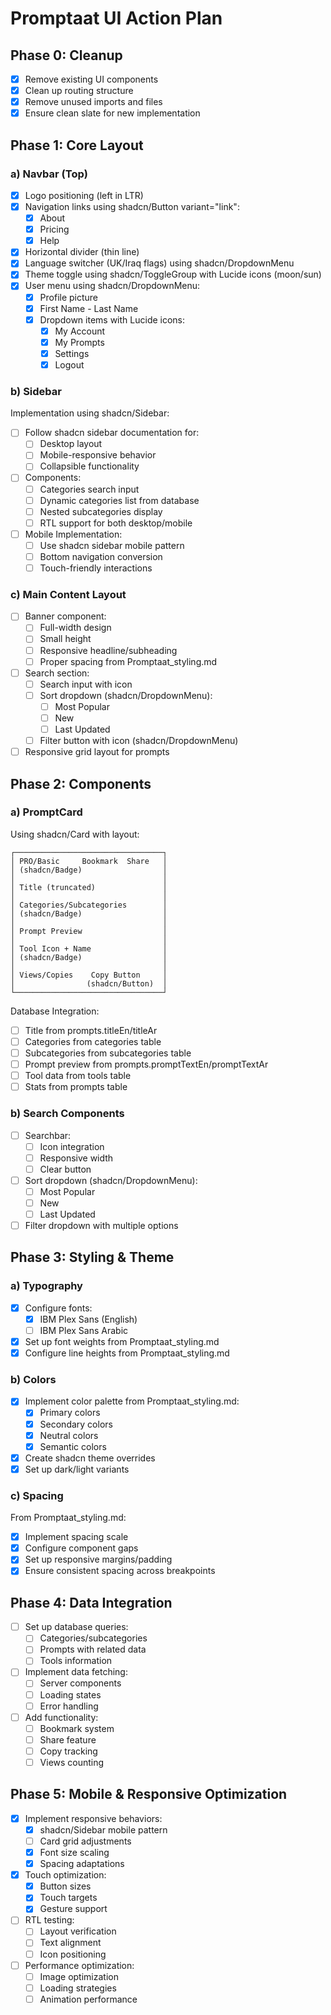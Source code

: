# Promptaat UI Action Plan

## Phase 0: Cleanup
- [x] Remove existing UI components
- [x] Clean up routing structure
- [x] Remove unused imports and files
- [x] Ensure clean slate for new implementation

## Phase 1: Core Layout

### a) Navbar (Top)
- [x] Logo positioning (left in LTR)
- [x] Navigation links using shadcn/Button variant="link":
  - [x] About
  - [x] Pricing
  - [x] Help
- [x] Horizontal divider (thin line)
- [x] Language switcher (UK/Iraq flags) using shadcn/DropdownMenu
- [x] Theme toggle using shadcn/ToggleGroup with Lucide icons (moon/sun)
- [x] User menu using shadcn/DropdownMenu:
  - [x] Profile picture
  - [x] First Name - Last Name
  - [x] Dropdown items with Lucide icons:
    - [x] My Account
    - [x] My Prompts
    - [x] Settings
    - [x] Logout

### b) Sidebar
Implementation using shadcn/Sidebar:
- [ ] Follow shadcn sidebar documentation for:
  - [ ] Desktop layout
  - [ ] Mobile-responsive behavior
  - [ ] Collapsible functionality
- [ ] Components:
  - [ ] Categories search input
  - [ ] Dynamic categories list from database
  - [ ] Nested subcategories display
  - [ ] RTL support for both desktop/mobile
- [ ] Mobile Implementation:
  - [ ] Use shadcn sidebar mobile pattern
  - [ ] Bottom navigation conversion
  - [ ] Touch-friendly interactions

### c) Main Content Layout
- [ ] Banner component:
  - [ ] Full-width design
  - [ ] Small height
  - [ ] Responsive headline/subheading
  - [ ] Proper spacing from Promptaat_styling.md
- [ ] Search section:
  - [ ] Search input with icon
  - [ ] Sort dropdown (shadcn/DropdownMenu):
    - [ ] Most Popular
    - [ ] New
    - [ ] Last Updated
  - [ ] Filter button with icon (shadcn/DropdownMenu)
- [ ] Responsive grid layout for prompts

## Phase 2: Components

### a) PromptCard
Using shadcn/Card with layout:
```
┌─────────────────────────────────┐
│ PRO/Basic     Bookmark  Share   │
│ (shadcn/Badge)                  │
│                                 │
│ Title (truncated)               │
│                                 │
│ Categories/Subcategories        │
│ (shadcn/Badge)                  │
│                                 │
│ Prompt Preview                  │
│                                 │
│ Tool Icon + Name                │
│ (shadcn/Badge)                  │
│                                 │
│ Views/Copies    Copy Button     │
│                (shadcn/Button)  │
└─────────────────────────────────┘
```

Database Integration:
- [ ] Title from prompts.titleEn/titleAr
- [ ] Categories from categories table
- [ ] Subcategories from subcategories table
- [ ] Prompt preview from prompts.promptTextEn/promptTextAr
- [ ] Tool data from tools table
- [ ] Stats from prompts table

### b) Search Components
- [ ] Searchbar:
  - [ ] Icon integration
  - [ ] Responsive width
  - [ ] Clear button
- [ ] Sort dropdown (shadcn/DropdownMenu):
  - [ ] Most Popular
  - [ ] New
  - [ ] Last Updated
- [ ] Filter dropdown with multiple options

## Phase 3: Styling & Theme

### a) Typography
- [x] Configure fonts:
  - [x] IBM Plex Sans (English)
  - [ ] IBM Plex Sans Arabic
- [x] Set up font weights from Promptaat_styling.md
- [x] Configure line heights from Promptaat_styling.md

### b) Colors
- [x] Implement color palette from Promptaat_styling.md:
  - [x] Primary colors
  - [x] Secondary colors
  - [x] Neutral colors
  - [x] Semantic colors
- [x] Create shadcn theme overrides
- [x] Set up dark/light variants

### c) Spacing
From Promptaat_styling.md:
- [x] Implement spacing scale
- [x] Configure component gaps
- [x] Set up responsive margins/padding
- [x] Ensure consistent spacing across breakpoints

## Phase 4: Data Integration
- [ ] Set up database queries:
  - [ ] Categories/subcategories
  - [ ] Prompts with related data
  - [ ] Tools information
- [ ] Implement data fetching:
  - [ ] Server components
  - [ ] Loading states
  - [ ] Error handling
- [ ] Add functionality:
  - [ ] Bookmark system
  - [ ] Share feature
  - [ ] Copy tracking
  - [ ] Views counting

## Phase 5: Mobile & Responsive Optimization
- [x] Implement responsive behaviors:
  - [x] shadcn/Sidebar mobile pattern
  - [ ] Card grid adjustments
  - [x] Font size scaling
  - [x] Spacing adaptations
- [x] Touch optimization:
  - [x] Button sizes
  - [x] Touch targets
  - [x] Gesture support
- [ ] RTL testing:
  - [ ] Layout verification
  - [ ] Text alignment
  - [ ] Icon positioning
- [ ] Performance optimization:
  - [ ] Image optimization
  - [ ] Loading strategies
  - [ ] Animation performance

